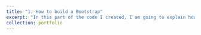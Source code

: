 ```yaml
---
title: "1. How to build a Bootstrap"
excerpt: "In this part of the code I created, I am going to explain how the bootstrap method is useful to make estimations on Standar Errors and more. For futher information visit this link I leaved [Bootstrap](https://github.com/alexanderquispe/ECO224/blob/main/Labs/replication_5/Bootstrap.ipynb)" 
collection: portfolio
---
```


